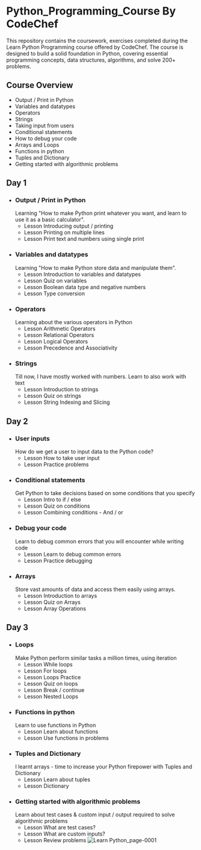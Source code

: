 # Python_Programming_Course By CodeChef
This repository contains the coursework, exercises completed during the Learn Python Programming course offered by CodeChef. 
The course is designed to build a solid foundation in Python, covering essential programming concepts, data structures, algorithms, 
and solve 200+ problems.
## Course Overview
- Output / Print in Python
- Variables and datatypes
- Operators
- Strings
- Taking input from users
- Conditional statements
- How to debug your code
- Arrays and Loops
- Functions in python
- Tuples and Dictionary
- Getting started with algorithmic problems
## Day 1
- ### Output / Print in Python
  Learning "How to make Python print whatever you want, and learn to use it as a basic calculator".
  - Lesson Introducing output / printing
  - Lesson Printing on multiple lines
  - Lesson Print text and numbers using single print
- ### Variables and datatypes
  Learning "How to make Python store data and manipulate them".
  - Lesson Introduction to variables and datatypes
  - Lesson Quiz on variables
  - Lesson Boolean data type and negative numbers
  - Lesson Type conversion
- ### Operators
  Learning about the various operators in Python
  - Lesson Arithmetic Operators
  - Lesson Relational Operators
  - Lesson Logical Operators
  - Lesson Precedence and Associativity
- ### Strings
  Till now, I have mostly worked with numbers. Learn to also work with text
  - Lesson Introduction to strings
  - Lesson Quiz on strings
  - Lesson String Indexing and Slicing
## Day 2
- ### User inputs
  How do we get a user to input data to the Python code?
  - Lesson How to take user input
  - Lesson Practice problems
- ### Conditional statements
  Get Python to take decisions based on some conditions that you specify
  - Lesson Intro to if / else
  - Lesson Quiz on conditions
  - Lesson Combining conditions - And / or
- ### Debug your code
  Learn to debug common errors that you will encounter while writing code
  - Lesson Learn to debug common errors
  - Lesson Practice debugging
- ### Arrays
  Store vast amounts of data and access them easily using arrays.
  - Lesson Introduction to arrays
  - Lesson Quiz on Arrays
  - Lesson Array Operations
## Day 3
- ### Loops
  Make Python perform similar tasks a million times, using iteration
  - Lesson While loops
  - Lesson For loops
  - Lesson Loops Practice
  - Lesson Quiz on loops
  - Lesson Break / continue
  - Lesson Nested Loops
- ### Functions in python
  Learn to use functions in Python
  - Lesson Learn about functions
  - Lesson Use functions in problems
- ### Tuples and Dictionary
  I learnt arrays - time to increase your Python firepower with Tuples and Dictionary
  - Lesson Learn about tuples
  - Lesson Dictionary
- ### Getting started with algorithmic problems
  Learn about test cases & custom input / output required to solve algorithmic problems
  - Lesson What are test cases?
  - Lesson What are custom inputs?
  - Lesson Review problems
![Learn Python_page-0001](https://github.com/user-attachments/assets/3c90a110-625d-4c6f-a551-7f4db2f6f442)
